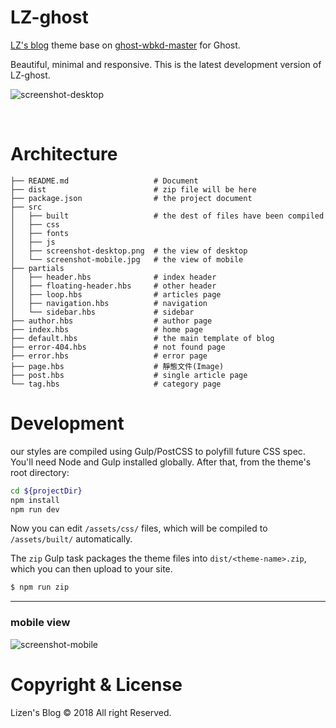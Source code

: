 # LZ-ghost

[LZ's blog](https://blog.lizen.me) theme base on [ghost-wbkd-master](https://github.com/wbkd/ghost-wbkd) for Ghost. 

Beautiful, minimal and responsive. This is the latest development version of LZ-ghost.

![screenshot-desktop](https://i.imgur.com/B2qZxfD.png)

&nbsp;

# Architecture

```
├── README.md                   # Document
├── dist                        # zip file will be here
├── package.json			    # the project document
├── src                         
│   ├── built                   # the dest of files have been compiled
│   ├── css                     
│   ├── fonts                   
│   ├── js                      
│   ├── screenshot-desktop.png  # the view of desktop
│   └── screenshot-mobile.jpg   # the view of mobile
├── partials                    
│   ├── header.hbs              # index header
│   ├── floating-header.hbs     # other header
│   ├── loop.hbs                # articles page
│   ├── navigation.hbs          # navigation
│   └── sidebar.hbs             # sidebar
├── author.hbs                  # author page
├── index.hbs                   # home page
├── default.hbs                 # the main template of blog
├── error-404.hbs               # not found page
├── error.hbs                   # error page
├── page.hbs                    # 靜態文件(Image)
├── post.hbs                    # single article page
└── tag.hbs                     # category page
```

# Development

our styles are compiled using Gulp/PostCSS to polyfill future CSS spec. You'll need Node and Gulp installed globally. After that, from the theme's root directory:

```bash
cd ${projectDir}
npm install
npm run dev
```

Now you can edit `/assets/css/` files, which will be compiled to `/assets/built/` automatically.

The `zip` Gulp task packages the theme files into `dist/<theme-name>.zip`, which you can then upload to your site.

```bash
$ npm run zip
```
---

### mobile view

![screenshot-mobile](https://i.imgur.com/ELhZQsP.jpg)

# Copyright & License

Lizen's Blog © 2018 All right Reserved.